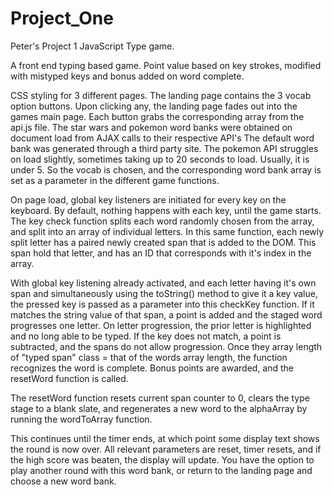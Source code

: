 # Project_One
Peter's Project 1 JavaScript Type game.


A front end typing based game. Point value based on key strokes, modified with mistyped keys and bonus added on word complete. 

CSS styling for 3 different pages. The landing page contains the 3 vocab option buttons. Upon clicking any, the landing page fades out into the games main page.
Each button grabs the corresponding array from the api.js file.
The star wars and pokemon word banks were obtained on document load from AJAX calls to their respective API's
The default word bank was generated through a third party site. The pokemon API struggles on load slightly, sometimes taking up to 20 seconds to load. Usually, it is under 5.
So the vocab is chosen, and the corresponding word bank array is set as a parameter in the different game functions. 

On page load, global key listeners are initiated for every key on the keyboard. By default, nothing happens with each key, until the game starts.
The key check function splits each word randomly chosen from the array, and split into an array of individual letters. 
In this same function, each newly split letter has a paired newly created span that is added to the DOM. 
This span hold that letter, and has an ID that corresponds with it's index in the array.

With global key listening already activated, and each letter having it's own span and simultaneously using the toString() method to give it a key value,
the pressed key is passed as a parameter into this checkKey function. If it matches the string value of that span, a point is added and the staged word progresses one letter.
On letter progression, the prior letter is highlighted and no long able to be typed. If the key does not match, a point is subtracted, and the spans do not allow progression.
Once they array length of "typed span" class = that of the words array length, the function recognizes the word is complete.
Bonus points are awarded, and the resetWord function is called.

The resetWord function resets current span counter to 0, clears the type stage to a blank slate, and regenerates a new word to the alphaArray by running the wordToArray function.

This continues until the timer ends, at which point some display text shows the round is now over. All relevant parameters are reset, timer resets, and if the high score was beaten, the display will update.
You have the option to play another round with this word bank, or return to the landing page and choose a new word bank.
